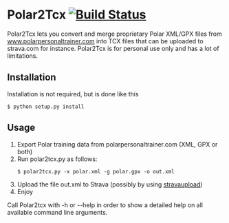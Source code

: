# Polar2Tcx [![Build Status](https://travis-ci.org/marthinsen/polar2tcx.svg?branch=master)](https://travis-ci.org/marthinsen/polar2tcx)

Polar2Tcx lets you convert and merge proprietary Polar XML/GPX files from
www.polarpersonaltrainer.com into TCX files that can be uploaded to strava.com
for instance. Polar2Tcx is for personal use only and has a lot of limitations.

## Installation
Installation is not required, but is done like this

```
$ python setup.py install
```

## Usage
1. Export Polar training data from polarpersonaltrainer.com (XML, GPX or both)
2. Run polar2tcx.py as follows:
   ```
   $ polar2tcx.py -x polar.xml -g polar.gpx -o out.xml
   ```
3. Upload the file out.xml to Strava (possibly by using
   [stravaupload](https://github.com/marthinsen/stravaupload))
4. Enjoy

Call Polar2tcx with -h or --help in order to show a detailed help on all
available command line arguments.
